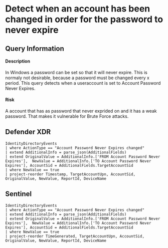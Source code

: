 # Detect when an account has been changed in order for the password to never expire

## Query Information

#### Description
In Windows a password can be set so that it will never expire. This is normaly not desirable, because a password must be changed every x period. This query detects when a useraccount is set to Account Password Never Expires.

#### Risk
A account that has as password that never exprided on and it has a weak password. That makes it vulnerable for Brute Force attacks. 

## Defender XDR
```KQL
IdentityDirectoryEvents
| where ActionType == "Account Password Never Expires changed"
| extend AdditionalInfo = parse_json(AdditionalFields)
| extend OriginalValue = AdditionalInfo.['FROM Account Password Never Expires'],  NewValue = AdditionalInfo.['TO Account Password Never Expires'], AccountSid = AdditionalFields.TargetAccountSid
| where NewValue == true
| project-reorder Timestamp, TargetAccountUpn, AccountSid, OriginalValue, NewValue, ReportId, DeviceName
```

## Sentinel
```KQL
IdentityDirectoryEvents
| where ActionType == "Account Password Never Expires changed"
| extend AdditionalInfo = parse_json(AdditionalFields)
| extend OriginalValue = AdditionalInfo.['FROM Account Password Never Expires'],  NewValue = AdditionalInfo.['TO Account Password Never Expires'], AccountSid = AdditionalFields.TargetAccountSid
| where NewValue == true
| project-reorder TimeGenerated, TargetAccountUpn, AccountSid, OriginalValue, NewValue, ReportId, DeviceName
```



